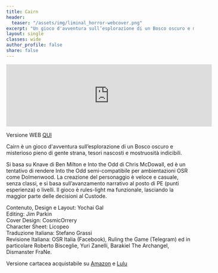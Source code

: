 ```yaml
---
title: Cairn
header:
  teaser: "/assets/img/liminal_horror-webcover.png"
excerpt: "Un gioco d'avventura sull’esplorazione di un Bosco oscuro e misterioso pieno di gente strana, tesori nascosti e mostruosità indicibili."
layout: single
classes: wide
author_profile: false
share: false
---
```


<iframe frameborder="0" src="https://itch.io/embed/947942" width="552" height="167"><a href="https://ita-translation-alliance.itch.io/cairn-ita">Cairn (Versione Italiana) by Italian Translation Alliance</a></iframe>

Versione WEB [QUI](https://italian-translation-alliance.github.io/cairn-ita/)

Cairn è un gioco d'avventura sull’esplorazione di un Bosco oscuro e misterioso pieno di gente strana, tesori nascosti e mostruosità indicibili.

Si basa su Knave di Ben Milton e Into the Odd di Chris McDowall, ed è un tentativo di rendere Into the Odd semi-compatibile per ambientazioni OSR come Dolmenwood. La creazione del personaggio è veloce e casuale, senza classi, e si basa sull’avanzamento narrativo al posto di PE (punti esperienza) o livelli. Il gioco è rules-light ma funzionale, lasciando la maggior parte delle decisioni al Custode.

Contenuto, Design e Layout: Yochai Gal
<br>Editing: Jim Parkin
<br>Cover Design: CosmicOrrery
<br>Character Sheet: Licopeo
<br>Traduzione Italiana: Stefano Grassi
<br>Revisione Italiana: OSR Italia (Facebook), Ruling the Game (Telegram) ed in particolare Roberto Bisceglie, Yuri Zanelli, Barakiel The Archangel, Dismanster FraNe.

Versione cartacea acquistabile su [Amazon](https://www.amazon.it/Cairn-Versione-Italiana-Yochai-Gal/dp/B09FS8D5Z2) e [Lulu](https://www.lulu.com/en/en/shop/yochai-gal-and-cosmicorrery-and-jim-parkin-and-stefano-grassi/cairn-versione-italiana/paperback/product-zvw9j5.html)

